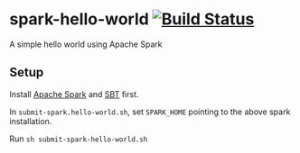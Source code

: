 # spark-hello-world [![Build Status](https://travis-ci.org/zouzias/spark-hello-world.svg?branch=master)](https://travis-ci.org/zouzias/spark-hello-world)
A simple hello world using Apache Spark

## Setup

Install [Apache Spark](https://spark.apache.org/downloads.html) and [SBT](http://www.scala-sbt.org/release/tutorial/Setup.html) first.

In `submit-spark.hello-world.sh`, set `SPARK_HOME` pointing to the above spark installation.

Run `sh submit-spark-hello-world.sh`
